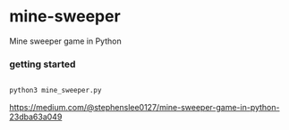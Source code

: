 # mine-sweeper
Mine sweeper game in Python

### getting started
```bash

python3 mine_sweeper.py

```

https://medium.com/@stephenslee0127/mine-sweeper-game-in-python-23dba63a049
